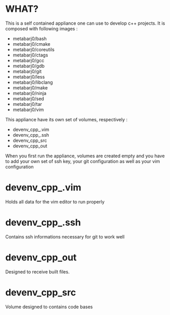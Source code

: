 WHAT?
=====

This is a self contained appliance one can use to develop c++ projects.
It is composed with following images :

* metabarj0/bash
* metabarj0/cmake
* metabarj0/coreutils
* metabarj0/ctags
* metabarj0/gcc
* metabarj0/gdb
* metabarj0/git
* metabarj0/less
* metabarj0/libclang
* metabarj0/make
* metabarj0/ninja
* metabarj0/sed
* metabarj0/tar
* metabarj0/vim

This appliance have its own set of volumes, respectively :

* devenv\_cpp\_.vim
* devenv\_cpp\_.ssh
* devenv\_cpp\_src
* devenv\_cpp\_out

When you first run the appliance, volumes are created empty and you have to add
your own set of ssh key, your git configuration as well as your vim
configuration

# devenv\_cpp\_.vim

Holds all data for the vim editor to run properly

# devenv\_cpp\_.ssh

Contains ssh informations necessary for git to work well

# devenv\_cpp\_out

Designed to receive built files.

# devenv\_cpp\_src

Volume designed to contains code bases
